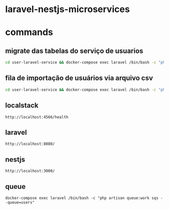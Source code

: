 # laravel-nestjs-microservices

# commands
## migrate das tabelas do serviço de usuarios
```bash
cd user-laravel-service && docker-compose exec laravel /bin/bash -c "php artisan migrate:fresh"
```

## fila de importação de usuários via arquivo csv
```bash
cd user-laravel-service && docker-compose exec laravel /bin/bash -c "php artisan queue:work sqs --queue=users"
```

## localstack
```
http://localhost:4566/health
```

## laravel
```
http://localhost:8080/
```

## nestjs
```
http://localhost:3000/
```

## queue
```
docker-compose exec laravel /bin/bash -c "php artisan queue:work sqs --queue=users"
```
